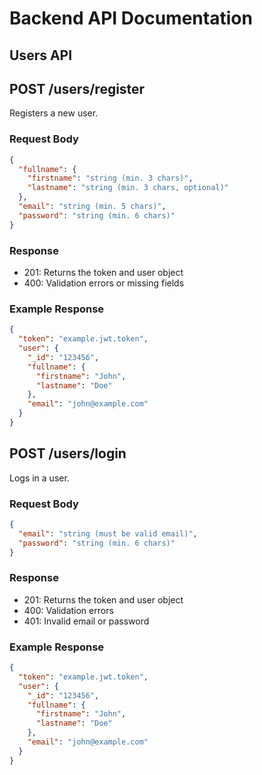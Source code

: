 # Backend API Documentation

## Users API

## POST /users/register
Registers a new user.

### Request Body
```json
{
  "fullname": {
    "firstname": "string (min. 3 chars)",
    "lastname": "string (min. 3 chars, optional)"
  },
  "email": "string (min. 5 chars)",
  "password": "string (min. 6 chars)"
}
```

### Response
- 201: Returns the token and user object
- 400: Validation errors or missing fields

### Example Response
```json
{
  "token": "example.jwt.token",
  "user": {
    "_id": "123456",
    "fullname": {
      "firstname": "John",
      "lastname": "Doe"
    },
    "email": "john@example.com"
  }
}
```

## POST /users/login
Logs in a user.

### Request Body
```json
{
  "email": "string (must be valid email)",
  "password": "string (min. 6 chars)"
}
```

### Response
- 201: Returns the token and user object
- 400: Validation errors
- 401: Invalid email or password

### Example Response
```json
{
  "token": "example.jwt.token",
  "user": {
    "_id": "123456",
    "fullname": {
      "firstname": "John",
      "lastname": "Doe"
    },
    "email": "john@example.com"
  }
}
```